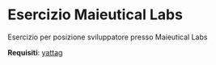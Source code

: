 # Esercizio Maieutical Labs
Esercizio per posizione sviluppatore presso Maieutical Labs

**Requisiti**: [yattag](https://pypi.org/project/yattag/)
